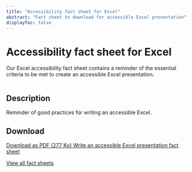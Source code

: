 ```yaml
---
title: "Accessibility fact sheet for Excel"
abstract: "Fact sheet to download for accessible Excel presentation"
displayToc: false
---
```


# Accessibility fact sheet for Excel

Our Excel accessibility fact sheet contains a reminder of the essential criteria to be met to create an accessible Excel presentation.

<div class="row">
  <div class="col-3">
    <p class="border-end">
      <img src="../../../articles/images/memos/memo-excel.png" alt="">
    </p>
  </div>
  <div class="col-xl-9">  
    <h2 id="desc-word">Description</h2>
    <p>Reminder of good practices for writing an accessible Excel.</p>
    <h2 id="tele-word">Download</h2>
    <p>      
      <a href="../../../res/memos/excel/Excel-Fact-Sheet-Orange.pdf" class="btn btn-outline-secondary">
         Download as PDF (277 Ko)
        <span class="visually-hidden">Write an accessible Excel presentation fact sheet</span>
      </a>
    </p>
  </div>
</div>

[View all fact sheets](../../../articles/fact-sheet-accessibility/)